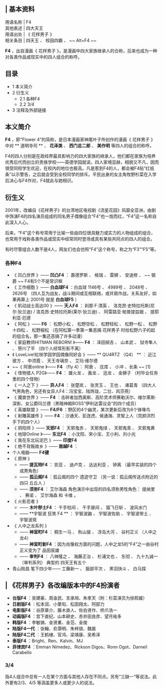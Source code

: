|  **基本资料**  
---  
用语名称  |  F4   
其他表述  |  四大天王   
用语出处  |  《  花样男子  》   
相关条目  |  四天王  、  校园四霸  、 ~~ Alt+F4  ~~  
  
**F4** ，出自漫画《  花样男子  》，是漫画中四大家族继承人的合称，后来也成为一种对各类作品或现实中的四人组合的称呼。

##  目录

  * 1  本义简介 
  * 2  衍生义 
    * 2.1  各种F4 
    * 2.2  3/4 
  * 3  注释及外部链接 

##  本义简介

**F4** ，即“Flower 4”的简称，是日本漫画家神尾叶子所创作的漫画《  花样男子  》中对 ** 道明寺司  ** 、 **花泽类** 、
**西门总二郎** 、 **美作明** 等四人的组合的称呼。

F4的四人分别是在政经界最具影响力的四大家族的继承人，他们都在家族为培养优秀后代而创立的贵族学校——英德学园就读。四人家境显赫，相貌又不凡，因而很受同校学生欢迎，在校内的地位也极高。凡是惹到F4的人，都会被F4贴“红纸条”以示警告，之后就会受到全校同学的排斥。平民出身的女主角牧野杉菜在入学后决心与F4作对，F4就此与她相识。

##  衍生义

2001年，改编自《花样男子》的台湾地区电视剧《流星花园》风靡全亚洲，由剧中饰演F4的四名演员组成的同名男子偶像组合“F4”也一炮而红，“F4”这一名称自此深入人心。

后来，“F4”这个称号常用于比喻一些由四位很具魅力或实力的人物组成的组合，也常用于戏称各类作品或现实中经常同时登场或具有某些共同点的四人的组合。

有时尽管组合人数不是4人，网友们也会仿照“F4”这个称号，称之为“F3”“F5”等。

###  各种F4

  * 《  凹凸世界  》—— **凹凸F4** ：  嘉德罗斯  、  格瑞  、  雷狮  、  安迷修  、 ~~ 银爵  ~~ F4有5个不是常识嘛 
  * 《  工作细胞  》—— **白血球F4** ：白血球  1146号  、  4989号  、  2048号  、  2626号  （四人互为战友，战斗期间或互相联络，或并肩作战，关系友好，如果再算上  2001号  就是 **白血球F5** ） 
  * 《  机动战士高达00  》—— **天人F4** ：  刹那·F·清英  、  洛克昂·史特拉托斯(尼尔·狄兰迪)  /  洛克昂·史特拉托斯(莱尔·狄兰迪)  、  阿雷路亚·帕普提兹姆  、  提耶利亚·厄德 
  * 《  阿松  》—— **F6** ：  松野小松  、  松野空松  、  松野轻松  、  松野一松  、  松野十四松  、  松野椴松  （在阿松第一季第一集恶搞  花样男子  时给松野六子的起的组合名，那一集还恶搞了许多动漫） 
  * 《  家庭教师HITMAN REBORN!  》—— **F4** ：  泽田纲吉  、  山本武  、  狱寺隼人  、  笹川了平  （四个人经常形影不离） 
  * 《  LoveLive!虹咲学园学园偶像同好会  》—— ** QU4RTZ  （Q4） ** ：  近江彼方  、  中须霞  、  天王寺璃奈  、  艾玛·维尔德 
  * ~~《 阿衰online  》—— **F4** （fly 4）：  阿衰  、  庄库  、  小冲  、长条 ~~ [1] 
  * 《  怪物猎人  P2G》—— **F4** ：  雄火龙  、  轰龙  、  迅龙  、  金狮子  （村毕业任务里的四个怪物） 
  * 《  一人之下  》—— **异人F4** ：  张楚岚  、  张灵玉  、  王也  、  诸葛青  （四大人气男角色，另还有女异人F4：冯宝宝、陆玲珑、二壮、风莎燕） 
  * 《  魔兽世界  》—— **F4** ：击碎者加西奥斯、高阶灵术师赛勒沃尔、维尔莱斯·深影、女公爵玛兰德（黑暗神殿BOSS“伊利达雷议会”的四个成员） 
  * 《  英雄联盟  》—— **F4/F6** ：野区的4个幽灵，某次更新后改为6个锋喙鸟 
  * 《  射雕英雄传  》—— **F4** ：沙通天、彭连虎、侯通海、灵智上人（完颜洪烈手下的四个人） 
  * 《  阴阳师  》—— **天邪F4** ：  天邪鬼赤  、  天邪鬼绿  、  天邪鬼青  、  天邪鬼黄 
  * 《  地球Online  》—— **东北F4** ：小沈阳、宋小宝、王小利、刘小光 
  * 《  我在东北玩泥巴  》—— **印度F4**
  * 《  绝不背叛故乡  》—— **南越F4** ： 
  * 个人电脑—— **F4键**
  * 《  原神  》 
    * —— **提瓦特F4** ：  凯亚  、  迪卢克  、  达达利亚  、  钟离  （最早实装的四个成男角色） 
    * —— **孤云阁F4** ：孤云阁的四个  遗迹守卫  （另一说：孤云阁传送点附近的四只  丘丘人  ） 
    * —— **须弥F4** ：  艾尔海森  角色演示中出现的四名须弥男性角色：  提纳里  、  赛诺  、  艾尔海森  和  卡维  。 
  * 《  火影忍者  》 
    * —— **木叶秽土F4** ：  千手柱间  、  千手扉间  、  猿飞日斩  、  波风水门 
    * —— **宇智波 狂笑  F4 ** ：  宇智波鼬  、  宇智波佐助  、  宇智波带土  、  宇智波斑 
  * 《  人中之龙系列  》 
    * —— **神室町F4** ：  桐生一马  、  秋山骏  、  冴岛大河  、  谷村正义  （人中之龙4） 
    * —— **神室町新F4** ：因为肖像权方面的问题，人中之龙5的“F4”之一由谷村正义变为了  品田辰雄 
    * —— **审判F4** ：  八神隆之  、  海藤正治  、  杉浦文也  、  东彻  、  九十九诚一  （审判系列）  典型的  四天王有五个 
  * 青山刚昌  笔下四少年——  工藤新一  、  服部平次  、  黑羽快斗  、  白马探 

|  《花样男子》各改编版本中的F4扮演者  
---  
  
  * **台版F4** ：吴建豪、周渝民、言承旭、朱孝天（附：杉菜演员为徐熙媛） 
  * **日剧版F4** ：松本润、小栗旬、松田翔太、阿部力 
  * **电影版F4** ：谷原章介、藤木直人、佐伯贤作、桥爪浩一 
  * **动画版F4** ：宫下直纪、山本耕史、赤井田良彦、望月祐多 
  * **韩版F4** ：李敏镐、金贤重、金范、金俊 
  * **陆版F4一代** ：张翰、俞灏明、朱梓骁、魏晨 
  * **陆版F4二代** ：王鹤棣、官鸿、梁靖康、吴希泽 
  * **泰版F4** ：Bright、Ren、Kalvin、MJ 
  * **菲律宾F4** ：Emman Nimedez、Rickson Digos、Ronn Ogot、Darneil Carabello 

  
  
###  3/4

指4人组合中总有一人在某个方面与其他人存在不同点。另有“三缺一”等说法。此外更有2/3、4/5 等涵盖更多人或更少人的说法。